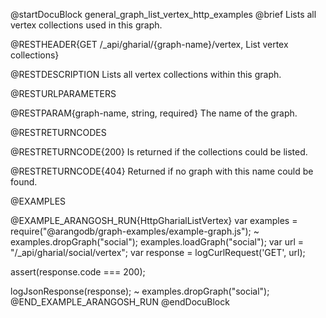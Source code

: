 
@startDocuBlock general_graph_list_vertex_http_examples
@brief Lists all vertex collections used in this graph.

@RESTHEADER{GET /_api/gharial/{graph-name}/vertex, List vertex collections}

@RESTDESCRIPTION
Lists all vertex collections within this graph.

@RESTURLPARAMETERS

@RESTPARAM{graph-name, string, required}
The name of the graph.

@RESTRETURNCODES

@RESTRETURNCODE{200}
Is returned if the collections could be listed.

@RESTRETURNCODE{404}
Returned if no graph with this name could be found.

@EXAMPLES

@EXAMPLE_ARANGOSH_RUN{HttpGharialListVertex}
  var examples = require("@arangodb/graph-examples/example-graph.js");
~ examples.dropGraph("social");
  examples.loadGraph("social");
  var url = "/_api/gharial/social/vertex";
  var response = logCurlRequest('GET', url);

  assert(response.code === 200);

  logJsonResponse(response);
~ examples.dropGraph("social");
@END_EXAMPLE_ARANGOSH_RUN
@endDocuBlock

